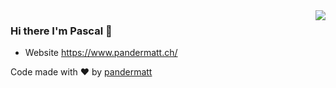 <img align='right' src="https://github-readme-stats.vercel.app/api?username=pandermatt&show_icons=true">

### Hi there I'm Pascal 🐼

- Website https://www.pandermatt.ch/

Code made with ❤️ by [pandermatt](https://github.com/pandermatt)


<!--
**pandermatt/pandermatt** is a ✨ _special_ ✨ repository because its `README.md` (this file) appears on your GitHub profile.

Here are some ideas to get you started:

- 🔭 I’m currently working on ...
- 🌱 I’m currently learning ...
- 👯 I’m looking to collaborate on ...
- 🤔 I’m looking for help with ...
- 💬 Ask me about ...
- 📫 How to reach me: ...
- 😄 Pronouns: ...
- ⚡ Fun fact: ...
-->


